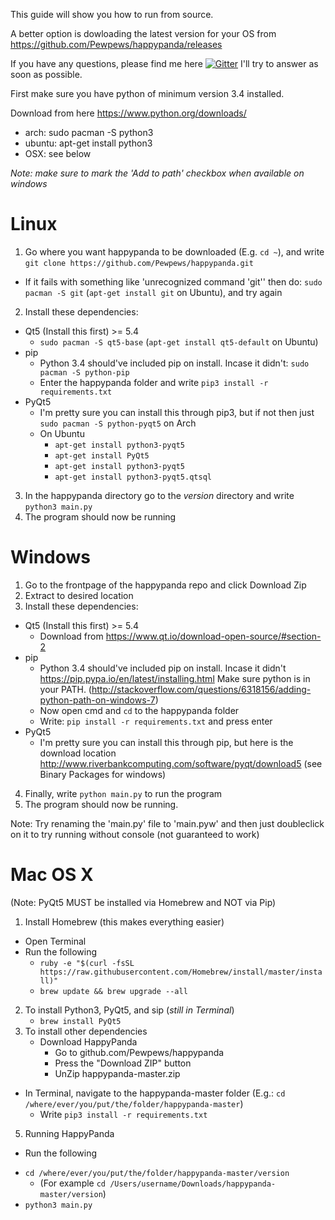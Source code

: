 This guide will show you how to run from source.

A better option is dowloading the latest version
for your OS from
https://github.com/Pewpews/happypanda/releases

If you have any questions, please find me here
[![Gitter](https://badges.gitter.im/Join%20Chat.svg)](https://gitter.im/Pewpews/happypanda?utm_source=badge&utm_medium=badge&utm_campaign=pr-badge&utm_content=badge)  I'll try to answer as soon as possible.

First make sure you have python of minimum version 3.4 installed.

Download from here https://www.python.org/downloads/
- arch: sudo pacman -S python3
- ubuntu: apt-get install python3
- OSX: see below

*Note: make sure to mark the 'Add to path' checkbox when available on windows*

# Linux
1. Go where you want happypanda to be downloaded (E.g. `cd ~`), and write `git clone https://github.com/Pewpews/happypanda.git`
  - If it fails with something like 'unrecognized command 'git'' then do: `sudo pacman -S git` (`apt-get install git` on Ubuntu), and try again
2. Install these dependencies:
  - Qt5 (Install this first) >= 5.4
    + `sudo pacman -S qt5-base` (`apt-get install qt5-default` on Ubuntu)
  - pip
    + Python 3.4 should've included pip on install. Incase it didn't: `sudo pacman -S python-pip`
    + Enter the happypanda folder and write `pip3 install -r requirements.txt`
  - PyQt5
    + I'm pretty sure you can install this through pip3, but if not then just `sudo pacman -S python-pyqt5` on Arch
    + On Ubuntu
        - `apt-get install python3-pyqt5`
        - `apt-get install PyQt5`
        - `apt-get install python3-pyqt5`
        - `apt-get install python3-pyqt5.qtsql`
3. In the happypanda directory go to the *version* directory and write `python3 main.py`
4. The program should now be running

# Windows
1. Go to the frontpage of the happypanda repo and click Download Zip
2. Extract to desired location
3. Install these dependencies:
  - Qt5 (Install this first) >= 5.4
    + Download from https://www.qt.io/download-open-source/#section-2
  - pip
    + Python 3.4 should've included pip on install. Incase it didn't https://pip.pypa.io/en/latest/installing.html
    Make sure python is in your PATH. (http://stackoverflow.com/questions/6318156/adding-python-path-on-windows-7)
    + Now open cmd and `cd` to the happypanda folder
    + Write: `pip install -r requirements.txt` and press enter
  - PyQt5
    + I'm pretty sure you can install this through pip, but here is the download location
    http://www.riverbankcomputing.com/software/pyqt/download5 (see Binary Packages for windows)
4. Finally, write `python main.py` to run the program
5. The program should now be running.

Note: Try renaming the 'main.py' file to 'main.pyw' and then just doubleclick on it to try running without console (not guaranteed to work)

# Mac OS X
(Note: PyQt5 MUST be installed via Homebrew and NOT via Pip)
1. Install Homebrew (this makes everything easier)
  - Open Terminal
  - Run the following
     + `ruby -e "$(curl -fsSL https://raw.githubusercontent.com/Homebrew/install/master/install)"`
     + `brew update && brew upgrade --all`
    
2. To install Python3, PyQt5, and sip (*still in Terminal*)
     + `brew install PyQt5`
3. To install other dependencies
     - Download HappyPanda
        + Go to github.com/Pewpews/happypanda
        + Press the "Download ZIP" button
        + UnZip happypanda-master.zip
  - In Terminal, navigate to the happypanda-master folder (E.g.: `cd /where/ever/you/put/the/folder/happypanda-master`)
    + Write `pip3 install -r requirements.txt`
5. Running HappyPanda
  - Run the following
   + `cd /where/ever/you/put/the/folder/happypanda-master/version`
     + (For example `cd /Users/username/Downloads/happypanda-master/version`)
   + `python3 main.py`
